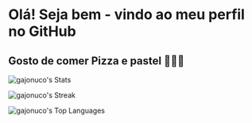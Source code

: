 # Olá! Seja bem - vindo ao meu perfil no GitHub
## Gosto de comer Pizza e pastel 🤩😎🤩

![gajonuco's Stats](https://github-readme-stats.vercel.app/api?username=gajonuco&theme=highcontrast&show_icons=true&hide_border=false&count_private=true)

![gajonuco's Streak](https://github-readme-streak-stats.herokuapp.com/?user=gajonuco&theme=highcontrast&hide_border=false)

![gajonuco's Top Languages](https://github-readme-stats.vercel.app/api/top-langs/?username=gajonuco&theme=highcontrast&show_icons=true&hide_border=false&layout=compact)
